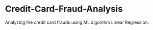 # Credit-Card-Fraud-Analysis
Analyzing the credit card frauds using ML algorithm Linear Regression.
